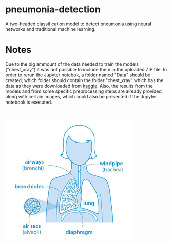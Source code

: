# pneumonia-detection
A two-headed classification model to detect pneumonia using neural networks and traditional machine learning.

# Notes
Due to the big ammount of the data needed to train the models ("chest_xray") it was not possible to include them in the uploaded ZIP file. In order to rerun the Jupyter notebok, a folder named "Data" should be created, which folder should contain the folder "chest_xray" which has the data as they were downloaded from [kaggle](https://www.kaggle.com/paultimothymooney/chest-xray-pneumonia). Also, the results from the models and from some specific preprocessing steps are already provided, along with certain images, which could also be presented if the Jupyter notebook is executed.

<br><div><img src="intro_image.png" width="400"></div><br>
